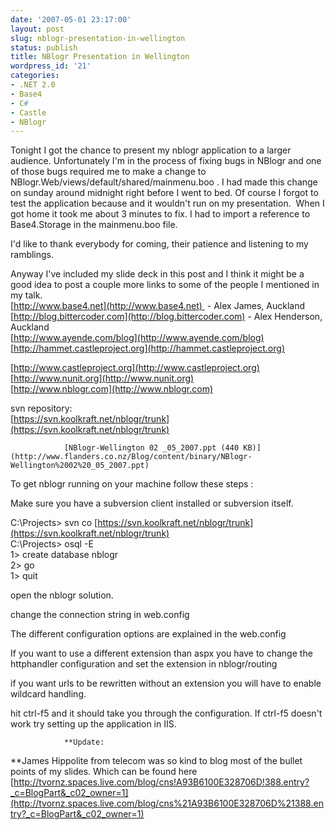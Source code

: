 ```yaml
---
date: '2007-05-01 23:17:00'
layout: post
slug: nblogr-presentation-in-wellington
status: publish
title: NBlogr Presentation in Wellington
wordpress_id: '21'
categories:
- .NET 2.0
- Base4
- C#
- Castle
- NBlogr
---
```



		


		


		


				  
Tonight I got the chance to present my nblogr application to a larger audience. Unfortunately I'm in the process of fixing bugs in NBlogr and one of those bugs required me to make a change to NBlogr.Web/views/default/shared/mainmenu.boo . I had made this change on sunday around midnight right before I went to bed. Of course I forgot to test the application because and it wouldn't run on my presentation.  When I got home it took me about 3 minutes to fix. I had to import a reference to Base4.Storage in the mainmenu.boo file.  
  
I'd like to thank everybody for coming, their patience and listening to my ramblings.  
  
Anyway I've included my slide deck in this post and I think it might be a good idea to post a couple more links to some of the people I mentioned in my talk.  
[http://www.base4.net](http://www.base4.net)  - Alex James, Auckland  
[http://blog.bittercoder.com](http://blog.bittercoder.com) - Alex Henderson, Auckland  
[http://www.ayende.com/blog](http://www.ayende.com/blog)  
[http://hammet.castleproject.org](http://hammet.castleproject.org)  
  
[http://www.castleproject.org](http://www.castleproject.org)  
[http://www.nunit.org](http://www.nunit.org)  
[http://www.nblogr.com](http://www.nblogr.com)  



		

svn repository:  
[https://svn.koolkraft.net/nblogr/trunk](https://svn.koolkraft.net/nblogr/trunk)


		


				[NBlogr-Wellington 02 _05_2007.ppt (440 KB)](http://www.flanders.co.nz/Blog/content/binary/NBlogr-Wellington%2002%20_05_2007.ppt)
				  

				  
To get nblogr running on your machine follow these steps :  
  
Make sure you have a subversion client installed or subversion itself.   
  
C:\Projects> svn co [https://svn.koolkraft.net/nblogr/trunk](https://svn.koolkraft.net/nblogr/trunk)  
C:\Projects> osql -E  
1> create database nblogr  
2> go  
1> quit  
  
open the nblogr solution.  
  
change the connection string in web.config  
  
The different configuration options are explained in the web.config  
  
If you want to use a different extension than aspx you have to change the httphandler configuration and set the extension in nblogr/routing  
  
if you want urls to be rewritten without an extension you will have to enable wildcard handling.  
  
hit ctrl-f5 and it should take you through the configuration. If ctrl-f5 doesn't work try setting up the application in IIS.


		  

		


				**Update:   
**James Hippolite from telecom was so kind to blog most of the bullet points of my slides. Which can be found here [http://tvornz.spaces.live.com/blog/cns!A93B6100E328706D!388.entry?_c=BlogPart&_c02_owner=1](http://tvornz.spaces.live.com/blog/cns%21A93B6100E328706D%21388.entry?_c=BlogPart&_c02_owner=1)  




